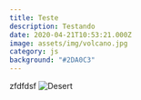 ```yaml
---
title: Teste
description: Testando
date: 2020-04-21T10:53:21.000Z
image: assets/img/volcano.jpg
category: js
background: "#2DA0C3"
---
```

zfdfdsf
![Desert](/assets/img/desert.jpg)